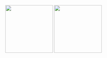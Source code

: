 <img height="150px" src="https://github-readme-stats.vercel.app/api?username=Autunomy&hide_title=true&hide_border=true&show_icons=trueline_height=21&text_color=000&icon_color=000&bg_color=0,ea6161,ffc64d,fffc4d,52fa5a&theme=graywhite" />  <img height="150px" src="https://github-readme-stats.vercel.app/api/top-langs/?username=Autunomy&hide_title=true&hide_border=true&layout=compact&langs_count=6&text_color=000&icon_color=fff&bg_color=0,52fa5a,4dfcff,c64dff&theme=graywhite" /> 
